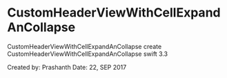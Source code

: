 # CustomHeaderViewWithCellExpandAnCollapse
CustomHeaderViewWithCellExpandAnCollapse
create CustomHeaderViewWithCellExpandAnCollapse swift 3.3

Created by: Prashanth Date: 22, SEP 2017
